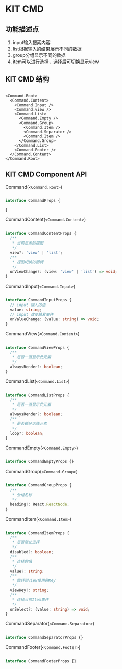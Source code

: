 # KIT CMD

## 功能描述点

1. input输入搜索内容
2. list根据输入的结果展示不同的数据
3. group分组显示不同的数据
4. item可以进行选择，选择后可切换显示view

## KIT CMD 结构

```tsx

<Command.Root>
  <Command.Content>
    <Command.Input />
    <Command.view />
    <Command.List>
      <Command.Empty />
      <Command.Group>
        <Command.Item />
        <Command.Separator />
        <Command.Item />
      </Command.Group>
    </Command.List>
    <Command.Footer />
  </Command.Content>
</Command.Root>

```

## KIT CMD Component API

Command(`<Command.Root>`)

```ts

interface CommandProps {

}

```

CommandContent(`<Command.Content>`)

```ts

interface CommandContentProps {
  /**
   * 当前显示的视图
   */
  view?: 'view' | 'list';
  /**
   * 视图切换的回调
   */
  onViewChange?: (view: 'view' | 'list') => void;
}

```

CommandInput(`<Command.Input>`)

```ts

interface CommandInputProps {
  // input 输入的值
  value: string;
  // input 改变触发事件
  onValueChange: (value: string) => void;
}

```

CommandView(`<Command.Content>`)

```ts

interface CommandViewProps {
  /**
   * 是否一直显示此元素
   */
  alwaysRender?: boolean;
}

```

CommandList(`<Command.List>`)

```ts

interface CommandListProps {
  /**
   * 是否一直显示此元素
   */
  alwaysRender?: boolean;
  /**
   * 是否循环选择元素
   */
  loop?: boolean;
}

```

CommandEmpty(`<Command.Empty>`)

```ts

interface CommandEmptyProps {}

```

CommandGroup(`<Command.Group>`)

```ts

interface CommandGroupProps {
  /**
   * 分组名称
   */
  heading?: React.ReactNode;
}

```

CommandItem(`<Command.Item>`)

```ts

interface CommandItemProps {
  /**
   * 是否禁止选择
   */
  disabled?: boolean;
  /**
   * 选择的值
   */
  value?: string;
  /**
   * 跳转到view使用的Key
   */
  viewKey?: string;
  /**
   * 选择当前Item事件
   */
  onSelect?: (value: string) => void;
}

```

CommandSeparator(`<Command.Separator>`)

```ts

interface CommandSeparatorProps {}

```

CommandFooter(`<Command.Footer>`)

```ts

interface CommandFooterProps {}

```
